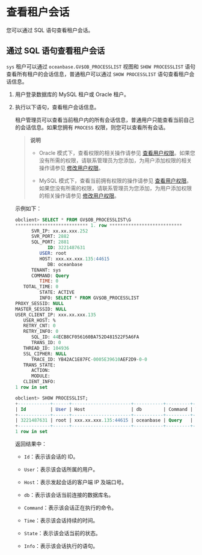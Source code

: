 # 查看租户会话

您可以通过 SQL 语句查看租户会话。

## 通过 SQL 语句查看租户会话

`sys` 租户可以通过 `oceanbase.GV$OB_PROCESSLIST` 视图和 `SHOW PROCESSLIST` 语句查看所有租户的会话信息，普通租户可以通过 `SHOW PROCESSLIST` 语句查看租户会话信息。

1. 用户登录数据库的 MySQL 租户或 Oracle 租户。

2. 执行以下语句，查看租户会话信息。

   租户管理员可以查看当前租户内的所有会话信息，普通用户只能查看当前自己的会话信息。如果您拥有 `PROCESS` 权限，则您可以查看所有会话。

   >**说明**
   >
   >* Oracle 模式下，查看权限的相关操作请参见 [查看用户权限](5.manage-users-and-permissions/2.oracle-3/4.view-user-permissions.md)。如果您没有所需的权限，请联系管理员为您添加，为用户添加权限的相关操作请参见 [修改用户权限](5.manage-users-and-permissions/2.oracle-3/5.modify-user-permissions-1.md)。
   >
   >* MySQL 模式下，查看当前拥有权限的操作请参见 [查看用户权限](5.manage-users-and-permissions/3.mysql-3/4.view-user-permissions-1.md)。如果您没有所需的权限，请联系管理员为您添加，为用户添加权限的相关操作请参见 [修改用户权限](5.manage-users-and-permissions/3.mysql-3/5.modify-user-permissions-2.md)。

   示例如下：

   ```sql
   obclient> SELECT * FROM GV$OB_PROCESSLIST\G
   *************************** 1. row ***************************
         SVR_IP: xx.xx.xxx.252
         SVR_PORT: 2882
         SQL_PORT: 2881
               ID: 3221487631
            USER: root
            HOST: xxx.xx.xxx.135:44615
               DB: oceanbase
         TENANT: sys
         COMMAND: Query
            TIME: 0
      TOTAL_TIME: 0
            STATE: ACTIVE
            INFO: SELECT * FROM GV$OB_PROCESSLIST
   PROXY_SESSID: NULL
   MASTER_SESSID: NULL
   USER_CLIENT_IP: xxx.xx.xxx.135
      USER_HOST: %
      RETRY_CNT: 0
      RETRY_INFO: 0
         SQL_ID: 44ECB8CF056160BA752D481522F5A6FA
         TRANS_ID: 0
      THREAD_ID: 104936
      SSL_CIPHER: NULL
         TRACE_ID: YB42AC1E87FC-0005E39610AEF2D9-0-0
      TRANS_STATE:
         ACTION:
         MODULE:
      CLIENT_INFO:
   1 row in set
   ```

   ```sql
   obclient> SHOW PROCESSLIST;
   +------------+------+----------------------+-----------+---------+------+--------+------------------+
   | Id         | User | Host                 | db        | Command | Time | State  | Info             |
   +------------+------+----------------------+-----------+---------+------+--------+------------------+
   | 3221487631 | root | xxx.xx.xxx.135:44615 | oceanbase | Query   |    0 | ACTIVE | SHOW PROCESSLIST |
   +------------+------+----------------------+-----------+---------+------+--------+------------------+
   1 row in set
   ```

   返回结果中：

   * `Id`：表示该会话的 ID。

   * `User`：表示该会话所属的用户。

   * `Host`：表示发起会话的客户端 IP 及端口号。

   * `db`：表示该会话当前连接的数据库名。

   * `Command`：表示该会话正在执行的命令。

   * `Time`：表示该会话持续的时间。

   * `State`：表示该会话当前的状态。

   * `Info`：表示该会话执行的语句。


